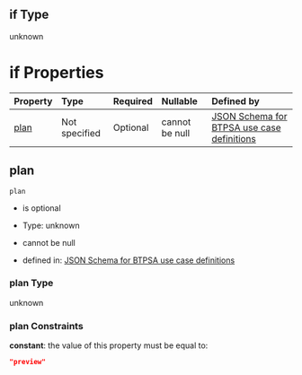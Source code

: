 ## if Type

unknown

# if Properties

| Property      | Type          | Required | Nullable       | Defined by                                                                                                                                                                                                                                |
| :------------ | :------------ | :------- | :------------- | :---------------------------------------------------------------------------------------------------------------------------------------------------------------------------------------------------------------------------------------- |
| [plan](#plan) | Not specified | Optional | cannot be null | [JSON Schema for BTPSA use case definitions](btpsa-usecase-properties-services-items-allof-1-then-allof-6-then-allof-0-if-properties-plan.md "undefined#/properties/services/items/allOf/1/then/allOf/6/then/allOf/0/if/properties/plan") |

## plan



`plan`

*   is optional

*   Type: unknown

*   cannot be null

*   defined in: [JSON Schema for BTPSA use case definitions](btpsa-usecase-properties-services-items-allof-1-then-allof-6-then-allof-0-if-properties-plan.md "undefined#/properties/services/items/allOf/1/then/allOf/6/then/allOf/0/if/properties/plan")

### plan Type

unknown

### plan Constraints

**constant**: the value of this property must be equal to:

```json
"preview"
```
